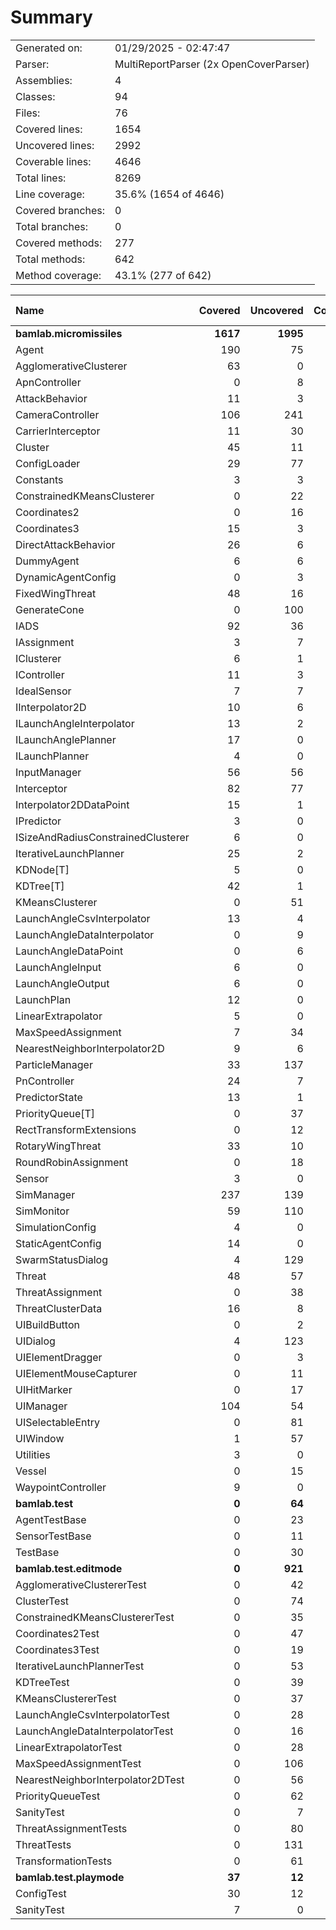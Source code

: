 ﻿# Summary
|||
|:---|:---|
| Generated on: | 01/29/2025 - 02:47:47 |
| Parser: | MultiReportParser (2x OpenCoverParser) |
| Assemblies: | 4 |
| Classes: | 94 |
| Files: | 76 |
| Covered lines: | 1654 |
| Uncovered lines: | 2992 |
| Coverable lines: | 4646 |
| Total lines: | 8269 |
| Line coverage: | 35.6% (1654 of 4646) |
| Covered branches: | 0 |
| Total branches: | 0 |
| Covered methods: | 277 |
| Total methods: | 642 |
| Method coverage: | 43.1% (277 of 642) |

|**Name**|**Covered**|**Uncovered**|**Coverable**|**Total**|**Line coverage**|**Covered**|**Total**|**Branch coverage**|**Covered**|**Total**|**Method coverage**|
|:---|---:|---:|---:|---:|---:|---:|---:|---:|---:|---:|---:|
|**bamlab.micromissiles**|**1617**|**1995**|**3612**|**7987**|**44.7%**|**0**|**0**|****|**274**|**527**|**51.9%**|
|Agent|190|75|265|473|71.6%|0|0||33|46|71.7%|
|AgglomerativeClusterer|63|0|63|99|100%|0|0||2|2|100%|
|ApnController|0|8|8|20|0%|0|0||0|2|0%|
|AttackBehavior|11|3|14|51|78.5%|0|0||2|3|66.6%|
|CameraController|106|241|347|643|30.5%|0|0||13|36|36.1%|
|CarrierInterceptor|11|30|41|69|26.8%|0|0||3|6|50%|
|Cluster|45|11|56|102|80.3%|0|0||13|14|92.8%|
|ConfigLoader|29|77|106|153|27.3%|0|0||4|13|30.7%|
|Constants|3|3|6|17|50%|0|0||1|2|50%|
|ConstrainedKMeansClusterer|0|22|22|119|0%|0|0||0|2|0%|
|Coordinates2|0|16|16|58|0%|0|0||0|4|0%|
|Coordinates3|15|3|18|58|83.3%|0|0||3|4|75%|
|DirectAttackBehavior|26|6|32|74|81.2%|0|0||2|2|100%|
|DummyAgent|6|6|12|473|50%|0|0||2|5|40%|
|DynamicAgentConfig|0|3|3|132|0%|0|0||0|1|0%|
|FixedWingThreat|48|16|64|117|75%|0|0||7|9|77.7%|
|GenerateCone|0|100|100|144|0%|0|0||0|9|0%|
|IADS|92|36|128|221|71.8%|0|0||13|17|76.4%|
|IAssignment|3|7|10|41|30%|0|0||1|3|33.3%|
|IClusterer|6|1|7|47|85.7%|0|0||2|3|66.6%|
|IController|11|3|14|30|78.5%|0|0||3|4|75%|
|IdealSensor|7|7|14|25|50%|0|0||1|2|50%|
|IInterpolator2D|10|6|16|86|62.5%|0|0||2|3|66.6%|
|ILaunchAngleInterpolator|13|2|15|103|86.6%|0|0||3|3|100%|
|ILaunchAnglePlanner|17|0|17|73|100%|0|0||5|5|100%|
|ILaunchPlanner|4|0|4|43|100%|0|0||1|1|100%|
|InputManager|56|56|112|155|50%|0|0||11|11|100%|
|Interceptor|82|77|159|244|51.5%|0|0||11|17|64.7%|
|Interpolator2DDataPoint|15|1|16|86|93.7%|0|0||4|5|80%|
|IPredictor|3|0|3|37|100%|0|0||1|1|100%|
|ISizeAndRadiusConstrainedClusterer|6|0|6|47|100%|0|0||1|1|100%|
|IterativeLaunchPlanner|25|2|27|66|92.5%|0|0||2|2|100%|
|KDNode[T]|5|0|5|87|100%|0|0||1|1|100%|
|KDTree[T]|42|1|43|87|97.6%|0|0||4|4|100%|
|KMeansClusterer|0|51|51|119|0%|0|0||0|3|0%|
|LaunchAngleCsvInterpolator|13|4|17|103|76.4%|0|0||2|2|100%|
|LaunchAngleDataInterpolator|0|9|9|103|0%|0|0||0|2|0%|
|LaunchAngleDataPoint|0|6|6|73|0%|0|0||0|3|0%|
|LaunchAngleInput|6|0|6|73|100%|0|0||3|3|100%|
|LaunchAngleOutput|6|0|6|73|100%|0|0||3|3|100%|
|LaunchPlan|12|0|12|43|100%|0|0||6|6|100%|
|LinearExtrapolator|5|0|5|14|100%|0|0||2|2|100%|
|MaxSpeedAssignment|7|34|41|80|17%|0|0||1|1|100%|
|NearestNeighborInterpolator2D|9|6|15|86|60%|0|0||2|3|66.6%|
|ParticleManager|33|137|170|245|19.4%|0|0||9|24|37.5%|
|PnController|24|7|31|61|77.4%|0|0||2|2|100%|
|PredictorState|13|1|14|37|92.8%|0|0||5|6|83.3%|
|PriorityQueue[T]|0|37|37|59|0%|0|0||0|7|0%|
|RectTransformExtensions|0|12|12|18|0%|0|0||0|4|0%|
|RotaryWingThreat|33|10|43|76|76.7%|0|0||6|8|75%|
|RoundRobinAssignment|0|18|18|46|0%|0|0||0|2|0%|
|Sensor|3|0|3|29|100%|0|0||1|1|100%|
|SimManager|237|139|376|610|63%|0|0||28|47|59.5%|
|SimMonitor|59|110|169|255|34.9%|0|0||10|20|50%|
|SimulationConfig|4|0|4|132|100%|0|0||1|1|100%|
|StaticAgentConfig|14|0|14|63|100%|0|0||5|5|100%|
|SwarmStatusDialog|4|129|133|167|3%|0|0||1|16|6.2%|
|Threat|48|57|105|189|45.7%|0|0||9|11|81.8%|
|ThreatAssignment|0|38|38|74|0%|0|0||0|5|0%|
|ThreatClusterData|16|8|24|57|66.6%|0|0||5|8|62.5%|
|UIBuildButton|0|2|2|11|0%|0|0||0|2|0%|
|UIDialog|4|123|127|217|3.1%|0|0||1|18|5.5%|
|UIElementDragger|0|3|3|12|0%|0|0||0|1|0%|
|UIElementMouseCapturer|0|11|11|20|0%|0|0||0|3|0%|
|UIHitMarker|0|17|17|29|0%|0|0||0|4|0%|
|UIManager|104|54|158|237|65.8%|0|0||17|29|58.6%|
|UISelectableEntry|0|81|81|138|0%|0|0||0|15|0%|
|UIWindow|1|57|58|100|1.7%|0|0||1|9|11.1%|
|Utilities|3|0|3|9|100%|0|0||1|1|100%|
|Vessel|0|15|15|27|0%|0|0||0|5|0%|
|WaypointController|9|0|9|22|100%|0|0||2|2|100%|
|**bamlab.test**|**0**|**64**|**64**|**109**|**0%**|**0**|**0**|****|**0**|**12**|**0%**|
|AgentTestBase|0|23|23|40|0%|0|0||0|4|0%|
|SensorTestBase|0|11|11|25|0%|0|0||0|2|0%|
|TestBase|0|30|30|44|0%|0|0||0|6|0%|
|**bamlab.test.editmode**|**0**|**921**|**921**|**2003**|**0%**|**0**|**0**|****|**0**|**100**|**0%**|
|AgglomerativeClustererTest|0|42|42|69|0%|0|0||0|6|0%|
|ClusterTest|0|74|74|99|0%|0|0||0|8|0%|
|ConstrainedKMeansClustererTest|0|35|35|150|0%|0|0||0|6|0%|
|Coordinates2Test|0|47|47|97|0%|0|0||0|8|0%|
|Coordinates3Test|0|19|19|97|0%|0|0||0|4|0%|
|IterativeLaunchPlannerTest|0|53|53|87|0%|0|0||0|9|0%|
|KDTreeTest|0|39|39|55|0%|0|0||0|4|0%|
|KMeansClustererTest|0|37|37|150|0%|0|0||0|4|0%|
|LaunchAngleCsvInterpolatorTest|0|28|28|87|0%|0|0||0|4|0%|
|LaunchAngleDataInterpolatorTest|0|16|16|87|0%|0|0||0|4|0%|
|LinearExtrapolatorTest|0|28|28|42|0%|0|0||0|4|0%|
|MaxSpeedAssignmentTest|0|106|106|180|0%|0|0||0|5|0%|
|NearestNeighborInterpolator2DTest|0|56|56|107|0%|0|0||0|7|0%|
|PriorityQueueTest|0|62|62|87|0%|0|0||0|7|0%|
|SanityTest|0|7|7|22|0%|0|0||0|2|0%|
|ThreatAssignmentTests|0|80|80|176|0%|0|0||0|4|0%|
|ThreatTests|0|131|131|310|0%|0|0||0|11|0%|
|TransformationTests|0|61|61|101|0%|0|0||0|3|0%|
|**bamlab.test.playmode**|**37**|**12**|**49**|**97**|**75.5%**|**0**|**0**|****|**3**|**3**|**100%**|
|ConfigTest|30|12|42|73|71.4%|0|0||2|2|100%|
|SanityTest|7|0|7|24|100%|0|0||1|1|100%|
